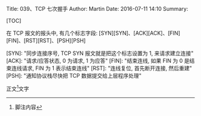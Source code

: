 Title: 039、TCP 七次握手
Author: Martin
Date: 2016-07-11 14:10
Summary:

[TOC]


在 TCP 报文的报头中, 有几个标志字段: [SYN][SYN]、[ACK][ACK]、[FIN][FIN]、[RST][RST]、[PSH][PSH]

[SYN]: "同步连接序号, TCP SYN 报文就是把这个标志设置为 1, 来请求建立连接"
[ACK]: "请求/应答状态, 0 为请求, 1 为应答"
[FIN]: "结束连线, 如果 FIN 为 0 是结束连线请求, FIN 为 1 表示结束连线"
[RST]: "连线复位, 首先断开连接, 然后重建"
[PSH]: "通知协议栈尽快把 TCP 数据提交给上层程序处理"

正文[^1]文字
[^1]: 脚注内容
